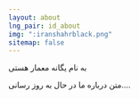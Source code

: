 ```yaml
---
layout: about
lng_pair: id_about
img: ":iranshahrblack.png"
sitemap: false
---
```


به نام یگانه معمار هستی

متن درباره ما در حال به روز رسانی....
